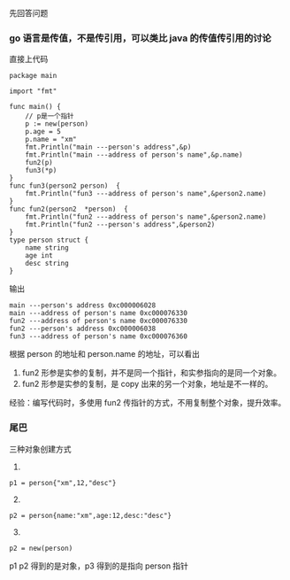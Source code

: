 先回答问题

### go 语言是传值，不是传引用，可以类比 java 的传值传引用的讨论

直接上代码

```
package main

import "fmt"

func main() {
	// p是一个指针
	p := new(person)
	p.age = 5
	p.name = "xm"
	fmt.Println("main ---person's address",&p)
	fmt.Println("main ---address of person's name",&p.name)
	fun2(p)
	fun3(*p)
}
func fun3(person2 person)  {
	fmt.Println("fun3 ---address of person's name",&person2.name)
}
func fun2(person2  *person)  {
	fmt.Println("fun2 ---address of person's name",&person2.name)
	fmt.Println("fun2 ---person's address",&person2)
}
type person struct {
	name string
	age int
	desc string
}
```

输出

```
main ---person's address 0xc000006028
main ---address of person's name 0xc000076330
fun2 ---address of person's name 0xc000076330
fun2 ---person's address 0xc000006038
fun3 ---address of person's name 0xc000076360
```

根据 person 的地址和 person.name 的地址，可以看出

1.  fun2 形参是实参的复制，并不是同一个指针，和实参指向的是同一个对象。
2.  fun2 形参是实参的复制，是 copy 出来的另一个对象，地址是不一样的。

经验：编写代码时，多使用 fun2 传指针的方式，不用复制整个对象，提升效率。

### 尾巴

三种对象创建方式

1.

```
p1 = person{"xm",12,"desc"}
```

2.

```
p2 = person{name:"xm",age:12,desc:"desc"}
```

3.

```
p2 = new(person)
```

p1 p2 得到的是对象，p3 得到的是指向 person 指针
